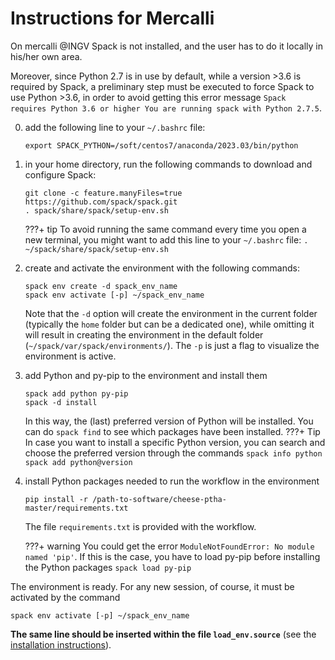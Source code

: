# **Instructions for Mercalli**

On mercalli @INGV Spack is not installed, and the user has to do it locally in his/her own area.

Moreover, since Python 2.7 is in use by default, while a version >3.6 is required by Spack, a preliminary step must be executed to force Spack to use Python >3.6, in order to avoid getting this error message `Spack requires Python 3.6 or higher You are running spack with Python 2.7.5`.

0. add the following line to your `~/.bashrc` file:
    ```
    export SPACK_PYTHON=/soft/centos7/anaconda/2023.03/bin/python
    ```

1. in your home directory, run the following commands to download and configure Spack:
    ```
    git clone -c feature.manyFiles=true https://github.com/spack/spack.git
    . spack/share/spack/setup-env.sh
    ```

    ???+ tip
        To avoid running the same command every time you open a new terminal, you might want to add this line to your `~/.bashrc` file:
        ```
        . ~/spack/share/spack/setup-env.sh
        ```

1. create and activate the environment with the following commands:
    ```
    spack env create -d spack_env_name
    spack env activate [-p] ~/spack_env_name
    ```

    Note that the `-d` option will create the environment in the current folder (typically the `home` folder but can be a dedicated one), while omitting it will result in creating the environment in the default folder (`~/spack/var/spack/environments/`). The `-p` is just a flag to visualize the environment is active.

1. add Python and py-pip to the environment and install them
    ```
    spack add python py-pip
    spack -d install
    ```
    
    In this way, the (last) preferred version of Python will be installed. You can do `spack find` to see which packages have been installed.
    ???+ Tip
        In case you want to install a specific Python version, you can search and choose the preferred version through the commands
        ```
        spack info python
        spack add python@version
        ```

1. install Python packages needed to run the workflow in the environment
    ```
    pip install -r /path-to-software/cheese-ptha-master/requirements.txt
    ```

    The file `requirements.txt` is provided with the workflow.

    ???+ warning
        You could get the error `ModuleNotFoundError: No module named 'pip'`. If this is the case, you have to load py-pip before installing the Python packages
        ```
        spack load py-pip
        ```

The environment is ready. For any new session, of course, it must be activated by the command
```
spack env activate [-p] ~/spack_env_name
```

**The same line should be inserted within the file `load_env.source`** (see the <a href=../../instructions/installation target="_blank"> installation instructions</a>).
